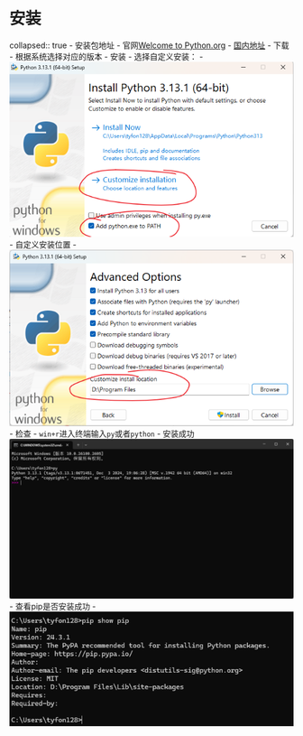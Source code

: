 # 安装
collapsed:: true
	- 安装包地址
		- 官网[Welcome to Python.org](https://www.python.org/)
		- [国内地址](https://repo.huaweicloud.com/artifactory/python-local/3.13.1/)
	- 下载
		- 根据系统选择对应的版本
	- 安装
		- 选择自定义安装：
		- ![image.png](../assets/image_1736307815084_0.png)
		- 自定义安装位置
		- ![image.png](../assets/image_1736307910683_0.png)
	- 检查
		- `win+r`进入终端输入`py`或者`python`
		- 安装成功 ![image.png](../assets/image_1736308040748_0.png)
		- 查看pip是否安装成功
		- ![image.png](../assets/image_1736308099542_0.png)